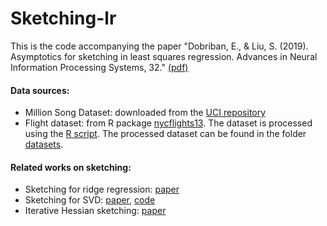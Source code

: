 # Sketching-lr

This is the code accompanying the paper
"Dobriban, E., & Liu, S. (2019). Asymptotics for sketching in least squares regression. Advances in Neural Information Processing Systems, 32." [(pdf)](https://proceedings.neurips.cc/paper/2019/file/1f36c15d6a3d18d52e8d493bc8187cb9-Paper.pdf)

#### Data sources:
- Million Song Dataset: downloaded from the [UCI repository](https://archive.ics.uci.edu/ml/datasets/yearpredictionmsd)
- Flight dataset: from R package [nycflights13](https://cran.r-project.org/web/packages/nycflights13/index.html). The dataset is processed using the [R script](Experiments/process_flight_data.R). The processed dataset can be found in the folder [datasets](datasets/).

#### Related works on sketching:
- Sketching for ridge regression: [paper](https://arxiv.org/pdf/1910.02373.pdf)
- Sketching for SVD: [paper](https://ieeexplore.ieee.org/document/9537789), [code](https://github.com/liusf15/sketching-svd)
- Iterative Hessian sketching: [paper](https://proceedings.neurips.cc/paper/2020/file/6e69ebbfad976d4637bb4b39de261bf7-Paper.pdf)


